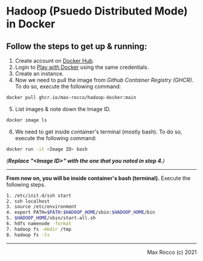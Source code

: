 # Hadoop (Psuedo Distributed Mode) in Docker

## Follow the steps to get up & running:

1. Create account on [Docker Hub](https://hub.docker.com/signup).
2. Login to [Play with Docker](https://labs.play-with-docker.com) using the same credentials.
3. Create an instance.
4. Now we need to pull the image from _Github Container Registry (GHCR)_. To do so, execute the following command:

```bash
docker pull ghcr.io/max-rocco/hadoop-docker:main
```

5. List images & note down the Image ID.

```bash
docker image ls
```

6. We need to get inside container's terminal (mostly bash). To do so, execute the following command:

```bash
docker run -it <Image ID> bash
```

_(**Replace "\<Image ID\>" with the one that you noted in step 4.**)_

<hr />

**From now on, you will be inside container's bash (terminal).** Execute the following steps.

```bash
1. /etc/init.d/ssh start
2. ssh localhost
3. source /etc/environment
4. export PATH=$PATH:$HADOOP_HOME/sbin:$HADOOP_HOME/bin
5. $HADOOP_HOME/sbin/start-all.sh
6. hdfs namenode -format
7. hadoop fs -mkdir /tmp
8. hadoop fs -ls
```

<hr />

<div align="right">

Max Rocco (c) 2021

</div>

